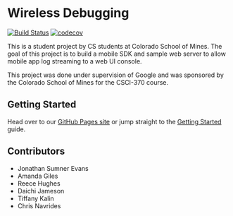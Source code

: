 
# Wireless Debugging
[![Build Status](https://travis-ci.org/sumnerevans/wireless-debugging.svg?branch=master)](https://travis-ci.org/sumnerevans/wireless-debugging)
[![codecov](https://codecov.io/gh/sumnerevans/wireless-debugging/branch/master/graph/badge.svg)](https://codecov.io/gh/sumnerevans/wireless-debugging)

This is a student project by CS students at Colorado School of Mines. The goal
of this project is to build a mobile SDK and sample web server to allow mobile
app log streaming to a web UI console.

This project was done under supervision of Google and was sponsored by the
Colorado School of Mines for the CSCI-370 course.

## Getting Started
Head over to our [GitHub Pages
site](https://sumnerevans.github.io/wireless-debugging/) or jump straight to the
[Getting
Started](https://sumnerevans.github.io/wireless-debugging/Getting-Started)
guide.

## Contributors
- Jonathan Sumner Evans
- Amanda Giles
- Reece Hughes
- Daichi Jameson
- Tiffany Kalin
- Chris Navrides
